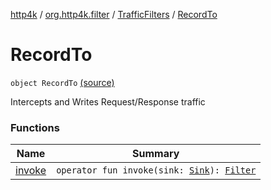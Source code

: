 [http4k](../../../index.md) / [org.http4k.filter](../../index.md) / [TrafficFilters](../index.md) / [RecordTo](./index.md)

# RecordTo

`object RecordTo` [(source)](https://github.com/http4k/http4k/blob/master/http4k-core/src/main/kotlin/org/http4k/filter/TrafficFilters.kt#L19)

Intercepts and Writes Request/Response traffic

### Functions

| Name | Summary |
|---|---|
| [invoke](invoke.md) | `operator fun invoke(sink: `[`Sink`](../../../org.http4k.traffic/-sink/index.md)`): `[`Filter`](../../../org.http4k.core/-filter/index.md) |

